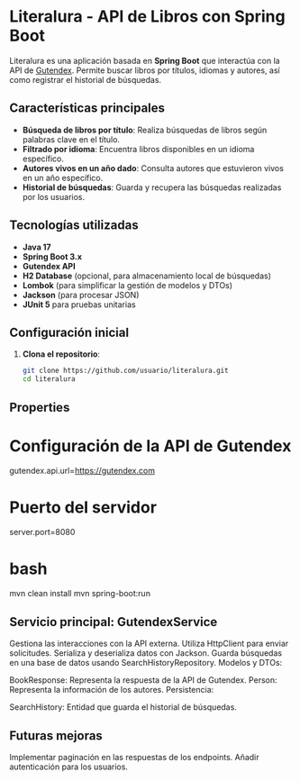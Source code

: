 # Literalura - API de Libros con Spring Boot

Literalura es una aplicación basada en **Spring Boot** que interactúa con la API de [Gutendex](https://gutendex.com). Permite buscar libros por títulos, idiomas y autores, así como registrar el historial de búsquedas.

## Características principales

- **Búsqueda de libros por título**: Realiza búsquedas de libros según palabras clave en el título.
- **Filtrado por idioma**: Encuentra libros disponibles en un idioma específico.
- **Autores vivos en un año dado**: Consulta autores que estuvieron vivos en un año específico.
- **Historial de búsquedas**: Guarda y recupera las búsquedas realizadas por los usuarios.

## Tecnologías utilizadas

- **Java 17**
- **Spring Boot 3.x**
- **Gutendex API**
- **H2 Database** (opcional, para almacenamiento local de búsquedas)
- **Lombok** (para simplificar la gestión de modelos y DTOs)
- **Jackson** (para procesar JSON)
- **JUnit 5** para pruebas unitarias

## Configuración inicial

1. **Clona el repositorio**:
   ```bash
   git clone https://github.com/usuario/literalura.git
   cd literalura
## Properties
# Configuración de la API de Gutendex
gutendex.api.url=https://gutendex.com
# Puerto del servidor
server.port=8080
# bash
mvn clean install
mvn spring-boot:run

## Servicio principal: GutendexService

Gestiona las interacciones con la API externa.
Utiliza HttpClient para enviar solicitudes.
Serializa y deserializa datos con Jackson.
Guarda búsquedas en una base de datos usando SearchHistoryRepository.
Modelos y DTOs:

BookResponse: Representa la respuesta de la API de Gutendex.
Person: Representa la información de los autores.
Persistencia:

SearchHistory: Entidad que guarda el historial de búsquedas.

## Futuras mejoras
Implementar paginación en las respuestas de los endpoints.
Añadir autenticación para los usuarios.
